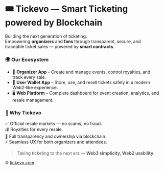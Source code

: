 # 🎟️ Tickevo — Smart Ticketing powered by Blockchain

Building the next generation of ticketing.  
Empowering **organizers** and **fans** through transparent, secure, and traceable ticket sales — powered by **smart contracts**.

### 🌍 Our Ecosystem

- 🧠 **Organizer App** – Create and manage events, control royalties, and track every sale.  
- 💼 **User Wallet App** – Store, use, and resell tickets safely in a modern Web2-like experience.  
- 🖥️ **Web Platform** – Complete dashboard for event creation, analytics, and resale management.

### 💫 Why Tickevo

✅ Official resale markets — no scams, no fraud.  
💰 Royalties for every resale.  
🔗 Full transparency and ownership via blockchain.  
⚡ Seamless UX for both organizers and attendees.

> Taking ticketing to the next era — **Web3 simplicity, Web2 usability.**

🌐 [tickevo.com](https://tickevo.com)
